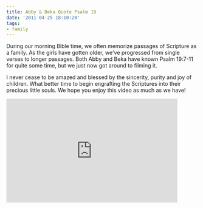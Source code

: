 ```yaml
---
title: Abby & Beka Quote Psalm 19
date: '2011-04-25 18:10:20'
tags:
- family
---
```


During our morning Bible time, we often memorize passages of Scripture as a family. As the girls have gotten older, we've progressed from single verses to longer passages. Both Abby and Beka have known Psalm 19:7-11 for quite some time, but we just now got around to filming it.

I never cease to be amazed and blessed by the sincerity, purity and joy of children. What better time to begin engrafting the Scriptures into their precious little souls. We hope you enjoy this video as much as we have!

<iframe title="YouTube video player" width="450" height="273" src="http://www.youtube.com/embed/7r_Qduxs2WM" frameborder="0" allowfullscreen></iframe>
